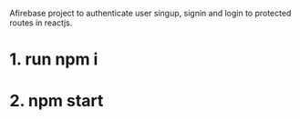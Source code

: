 Afirebase project to authenticate user singup, signin and login to protected routes in reactjs.
# 1. run npm i

# 2. npm start
